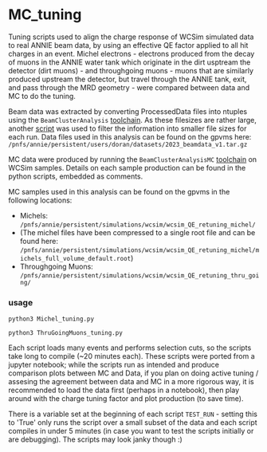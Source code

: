 # MC_tuning
Tuning scripts used to align the charge response of WCSim simulated data to real ANNIE beam data, by using an effective QE factor applied to all hit charges in an event. Michel electrons - electrons produced from the decay of muons in the ANNIE water tank which originate in the dirt usptream the detector (dirt muons) - and throughgoing muons - muons that are similarly produced upstream the detector, but travel through the ANNIE tank, exit, and pass through the MRD geometry - were compared between data and MC to do the tuning.

Beam data was extracted by converting ProcessedData files into ntuples using the `BeamClusterAnalysis` [toolchain](https://github.com/ANNIEsoft/ToolAnalysis/tree/Application/configfiles/BeamClusterAnalysis). As these filesizes are rather large, another [script](https://github.com/S81D/BeamCluster_extract) was used to filter the information into smaller file sizes for each run. Data files used in this analysis can be found on the gpvms here: `/pnfs/annie/persistent/users/doran/datasets/2023_beamdata_v1.tar.gz`

MC data were produced by running the `BeamClusterAnalysisMC` [toolchain](https://github.com/ANNIEsoft/ToolAnalysis/tree/Application/configfiles/BeamClusterAnalysisMC) on WCSim samples. Details on each sample production can be found in the python scripts, embedded as comments. 

MC samples used in this analysis can be found on the gpvms in the following locations:
- Michels: `/pnfs/annie/persistent/simulations/wcsim/wcsim_QE_retuning_michel/`
- (The michel files have been compressed to a single root file and can be found here: `/pnfs/annie/persistent/simulations/wcsim/wcsim_QE_retuning_michel/michels_full_volume_default.root`)
- Throughgoing Muons: `/pnfs/annie/persistent/simulations/wcsim/wcsim_QE_retuning_thru_going/`

### usage
`python3 Michel_tuning.py`

`python3 ThruGoingMuons_tuning.py`

Each script loads many events and performs selection cuts, so the scripts take long to compile (~20 minutes each). These scripts were ported from a jupyter notebook; while the scripts run as intended and produce comparison plots between MC and Data, if you plan on doing active tuning / assesing the agreement between data and MC in a more rigorous way, it is recommended to load the data first (perhaps in a notebook), then play around with the charge tuning factor and plot production (to save time).

There is a variable set at the beginning of each script `TEST_RUN` - setting this to 'True' only runs the script over a small subset of the data and each script compiles in under 5 minutes (in case you want to test the scripts initially or are debugging). The scripts may look janky though :) 
